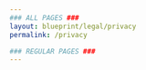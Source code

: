 ```yaml
---
### ALL PAGES ###
layout: blueprint/legal/privacy
permalink: /privacy

### REGULAR PAGES ###
---
```

